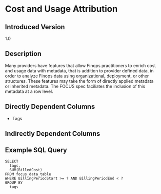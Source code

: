 # Cost and Usage Attribution

## Introduced Version
1.0

## Description

Many providers have features that allow Finops practitioners to enrich cost and usage data with metadata, that is addition to provider defined data, in order to analyze Finops data using organizational, deployment, or other structures. These features may take the form of directly applied metadata or inherited metadata. The FOCUS spec faciliates the inclusion of this metadata at a row level.  

## Directly Dependent Columns
* Tags


## Indirectly Dependent Columns


## Example SQL Query
```
SELECT
  tags,
  SUM(BilledCost)
FROM focus_data_table
WHERE BillingPeriodStart >= ? AND BillingPeriodEnd < ?
GROUP BY
  tags
```


